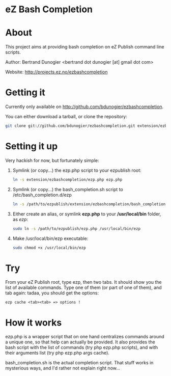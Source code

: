 eZ Bash Completion
==================

About
=====

This project aims at providing bash completion on eZ Publish command line scripts.

Author: Bertrand Dunogier <bertrand dot dunogier [at] gmail dot com>

Website: http://projects.ez.no/ezbashcompletion

Getting it
==========

Currently only available on http://github.com/bdunogier/ezbashcompletion.

You can either download a tarball, or clone the repository:

```bash
git clone git://github.com/bdunogier/ezbashcompletion.git extension/ezbashcompletion
```

Setting it up
=============

Very hackish for now, but fortunately simple:

1. Symlink (or copy...) the ezp.php script to your ezpublish root:

    ```bash
    ln -s extension/ezbashcompletion/ezp.php ezp.php
    ```

2. Symlink (or copy...) the bash_completion.sh script to /etc/bash_completion.d/ezp

    ```bash
    ln -s /path/to/ezpublish/extension/ezbashcompletion/bash_completion.sh /etc/bash_completion.d/ezp
    ```

3. Either create an alias, or symlink **ezp.php** to your **/usr/local/bin** folder, as *ezp*:

    ```bash
    sudo ln -s /path/to/ezpublish/ezp.php /usr/local/bin/ezp
    ```

4. Make /usr/local/bin/ezp executable:

    ```bash
    sudo chmod +x /usr/local/bin/ezp
    ```

Try
===
From your eZ Publish root, type ezp<space>, then two tabs. It should show you the list of available commands. Type one
of them (or part of one of them), and tab again: tadaa, you should get the options:

```
ezp cache <tab><tab> => options !
```

How it works
============

ezp.php is a wrapper script that on one hand centralizes commands around a unique one, so that help can actually be
provided. It also provides the bash script with the list of commands (try php ezp.php scripts), and with their arguments
list (try php ezp.php args cache).

bash_completion.sh is the actual completion script. That stuff works in mysterious ways, and I'd rather not explain
right now...